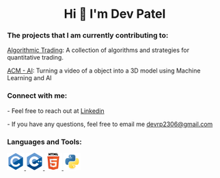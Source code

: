 <h1 align="center">Hi 👋 I'm Dev Patel</h1>


<h3>The projects that I am currently contributing to:</h3>
<p><a href="https://github.com/Mohpann/AlgoTrading" target="_blank">Algorithmic Trading</a>: A collection of algorithms and strategies for quantitative trading.</p>

<p><a href="https://github.com/acm-uic/SIG-AI" target="_blank">ACM - AI</a>: Turning a video of a object into a 3D model using Machine Learning and AI</p>


<h3 align="left">Connect with me:</h3>
<p align="left">- Feel free to reach out at <a href="https://www.linkedin.com/in/dev-patel-459-uic/" target="blank">Linkedin</a></p>
<p>- If you have any questions, feel free to email me 
        <a href="mailto:devrp2306@gmail.com">devrp2306@gmail.com</a>
</p>

<h3 align="left">Languages and Tools:</h3>
<p align="left"> <a href="https://www.cprogramming.com/" target="_blank" rel="noreferrer"> <img src="https://raw.githubusercontent.com/devicons/devicon/master/icons/c/c-original.svg" alt="c" width="40" height="40"/> </a> <a href="https://www.w3schools.com/cpp/" target="_blank" rel="noreferrer"> <img src="https://raw.githubusercontent.com/devicons/devicon/master/icons/cplusplus/cplusplus-original.svg" alt="cplusplus" width="40" height="40"/> </a> <a href="https://www.w3.org/html/" target="_blank" rel="noreferrer"> <img src="https://raw.githubusercontent.com/devicons/devicon/master/icons/html5/html5-original-wordmark.svg" alt="html5" width="40" height="40"/> </a> <a href="https://www.python.org" target="_blank" rel="noreferrer"> <img src="https://raw.githubusercontent.com/devicons/devicon/master/icons/python/python-original.svg" alt="python" width="40" height="40"/> </a> </p>


<!--
<p><h4> During my internship this past summer, I contributed to a research paper addressing coded caching problems to reduce peak-time traffic on websites. We used Gurobi, an advanced optimization tool in Python, to effectively solve complex linear equations. This experience not only sharpened my analytical skills but also deepened my understanding of optimization techniques in real-world applications.</h4></p>


**Devp459/Devp459** is a ✨ _special_ ✨ repository because its `README.md` (this file) appears on your GitHub profile.

Here are some ideas to get you started:

- 🔭 I’m currently working on ...
- 🌱 I’m currently learning ...
- 👯 I’m looking to collaborate on ...
- 🤔 I’m looking for help with ...
- 💬 Ask me about ...
- 📫 How to reach me: ...
- 😄 Pronouns: ...
- ⚡ Fun fact: ...
-->
